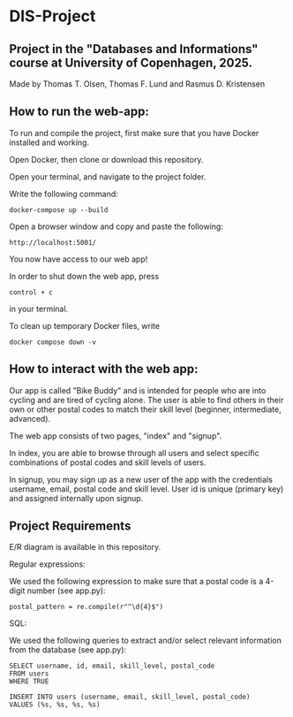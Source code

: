 # DIS-Project

## Project in the "Databases and Informations" course at University of Copenhagen, 2025. 

Made by Thomas T. Olsen, Thomas F. Lund and Rasmus D. Kristensen

## How to run the web-app: 

To run and compile the project, first make sure that you have Docker installed and working.

Open Docker, then clone or download this repository. 

Open your terminal, and navigate to the project folder. 

Write the following command: 

```
docker-compose up --build
```

Open a browser window and copy and paste the following: 

```
http://localhost:5001/
```

You now have access to our web app! 


In order to shut down the web app, press 

```
control + c
```

in your terminal. 

To clean up temporary Docker files, write

```
docker compose down -v
```

## How to interact with the web app: 

Our app is called "Bike Buddy" and is intended for people who are into cycling and are tired of cycling alone. The user is able to find others in their own or other postal codes to match their skill level (beginner, intermediate, advanced). 

The web app consists of two pages, "index" and "signup". 

In index, you are able to browse through all users and select specific combinations of postal codes and skill levels of users. 

In signup, you may sign up as a new user of the app with the credentials username, email, postal code and skill level. User id is unique (primary key) and assigned internally upon signup. 


## Project Requirements

E/R diagram is available in this repository. 

Regular expressions: 

We used the following expression to make sure that a postal code is a 4-digit number (see app.py): 

```
postal_pattern = re.compile(r"^\d{4}$")
```

SQL: 

We used the following queries to extract and/or select relevant information from the database (see app.py): 

```
SELECT username, id, email, skill_level, postal_code
FROM users
WHERE TRUE
```

```
INSERT INTO users (username, email, skill_level, postal_code)
VALUES (%s, %s, %s, %s)
```
